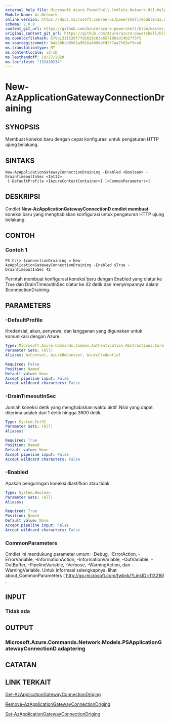 ```yaml
---
external help file: Microsoft.Azure.PowerShell.Cmdlets.Network.dll-Help.xml
Module Name: Az.Network
online version: https://docs.microsoft.com/en-us/powershell/module/az.network/new-azapplicationgatewayconnectiondraining
schema: 2.0.0
content_git_url: https://github.com/Azure/azure-powershell/blob/master/src/Network/Network/help/New-AzApplicationGatewayConnectionDraining.md
original_content_git_url: https://github.com/Azure/azure-powershell/blob/master/src/Network/Network/help/New-AzApplicationGatewayConnectionDraining.md
ms.openlocfilehash: 679a1311526f7fa5028c83e6571001d14b2ff3f5
ms.sourcegitcommit: b4a38bcb0501a9016a4998efd377aa75d3ef9ce8
ms.translationtype: MT
ms.contentlocale: id-ID
ms.lasthandoff: 10/27/2020
ms.locfileid: "132410234"
---
```

# New-AzApplicationGatewayConnectionDraining

## SYNOPSIS
Membuat koneksi baru dengan cepat konfigurasi untuk pengaturan HTTP ujung belakang.

## SINTAKS

```
New-AzApplicationGatewayConnectionDraining -Enabled <Boolean> -DrainTimeoutInSec <Int32>
 [-DefaultProfile <IAzureContextContainer>] [<CommonParameters>]
```

## DESKRIPSI
Cmdlet **New-AzApplicationGatewayConnectionD cmdlet membuat** koneksi baru yang menghabiskan konfigurasi untuk pengaturan HTTP ujung belakang.

## CONTOH

### Contoh 1
```
PS C:\> $connectionDraining = New-AzApplicationGatewayConnectionDraining -Enabled $True -DrainTimeoutInSec 42
```

Perintah membuat konfigurasi koneksi baru dengan Enabled yang diatur ke True dan DrainTimeoutInSec diatur ke 42 detik dan menyimpannya dalam $connectionDraining.

## PARAMETERS

### -DefaultProfile
Kredensial, akun, penyewa, dan langganan yang digunakan untuk komunikasi dengan Azure.

```yaml
Type: Microsoft.Azure.Commands.Common.Authentication.Abstractions.Core.IAzureContextContainer
Parameter Sets: (All)
Aliases: AzContext, AzureRmContext, AzureCredential

Required: False
Position: Named
Default value: None
Accept pipeline input: False
Accept wildcard characters: False
```

### -DrainTimeoutInSec
Jumlah koneksi detik yang menghabiskan waktu aktif.
Nilai yang dapat diterima adalah dari 1 detik hingga 3600 detik.

```yaml
Type: System.Int32
Parameter Sets: (All)
Aliases:

Required: True
Position: Named
Default value: None
Accept pipeline input: False
Accept wildcard characters: False
```

### -Enabled
Apakah penguringan koneksi diaktifkan atau tidak.

```yaml
Type: System.Boolean
Parameter Sets: (All)
Aliases:

Required: True
Position: Named
Default value: None
Accept pipeline input: False
Accept wildcard characters: False
```

### CommonParameters
Cmdlet ini mendukung parameter umum: -Debug, -ErrorAction, -ErrorVariable, -InformationAction, -InformationVariable, -OutVariable, -OutBuffer, -PipelineVariable, -Verbose, -WarningAction, dan -WarningVariable. Untuk informasi selengkapnya, lihat about_CommonParameters ( http://go.microsoft.com/fwlink/?LinkID=113216) .

## INPUT

### Tidak ada

## OUTPUT

### Microsoft.Azure.Commands.Network.Models.PSApplicationGatewayConnectionD adaptering

## CATATAN

## LINK TERKAIT

[Get-AzApplicationGatewayConnectionDriging](./Get-AzApplicationGatewayConnectionDraining.md)

[Remove-AzApplicationGatewayConnectionDriging](./Remove-AzApplicationGatewayConnectionDraining.md)

[Set-AzApplicationGatewayConnectionDriging](./Set-AzApplicationGatewayConnectionDraining.md)

